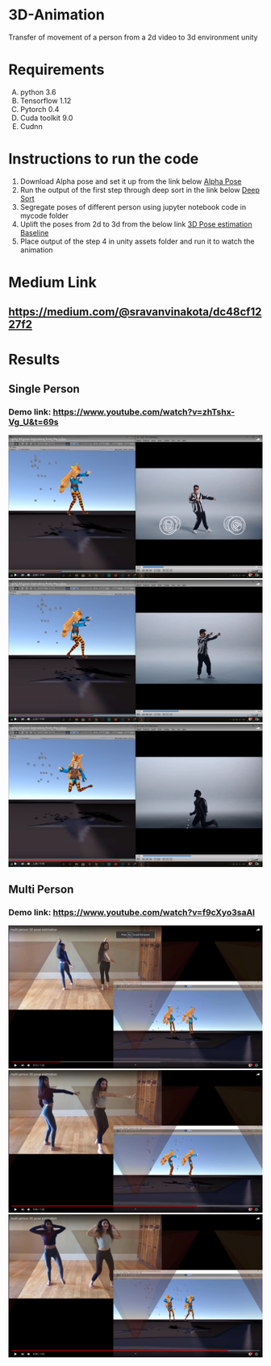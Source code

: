 # 3D-Animation
Transfer of movement of a person from a 2d video to 3d environment unity

# Requirements
<ol type="A">
   <li>python 3.6</li>
   <li>Tensorflow  1.12</li>
   <li>Pytorch 0.4</li>
   <li>Cuda toolkit 9.0</li>
   <li>Cudnn</li>
</ol>

# Instructions to run the code
<ol type="1">
   
<li>Download Alpha pose and set it up from the link below
   <a href="https://github.com/MVIG-SJTU/AlphaPose">Alpha Pose</a> 
   </li>
<li>Run the output of the first step through deep sort in the link below  
  <a href="https://github.com/nwojke/deep_sort">Deep Sort</a>
  </li>
<li> Segregate poses of different person using jupyter notebook code in mycode folder
</li>
<li>Uplift the poses from 2d to 3d from the below link
  <a href="https://github.com/una-dinosauria/3d-pose-baseline">3D Pose estimation Baseline</a>
 </li>
<li> Place output of the step 4 in unity assets folder and run it to watch the animation </li>
   
</ol>

# Medium Link 
## https://medium.com/@sravanvinakota/dc48cf1227f2


# Results
## Single Person 
### Demo link: https://www.youtube.com/watch?v=zhTshx-Vg_U&t=69s 
![](sind1.png)
![](snd2.png)
![](snd3.png)

## Multi Person 
### Demo link: https://www.youtube.com/watch?v=f9cXyo3saAI 
![](mp1.png)
![](md3.png)
![](md4.png)
 

